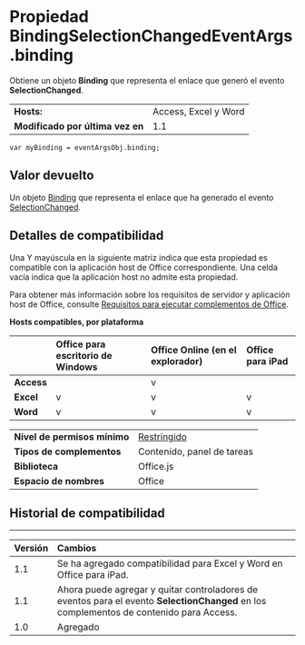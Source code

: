 
# <a name="bindingselectionchangedeventargs.binding-property"></a>Propiedad BindingSelectionChangedEventArgs.binding
Obtiene un objeto **Binding** que representa el enlace que generó el evento **SelectionChanged**.

|||
|:-----|:-----|
|**Hosts:**|Access, Excel y Word|
|**Modificado por última vez en**|1.1|

```
var myBinding = eventArgsObj.binding;
```


## <a name="return-value"></a>Valor devuelto

Un objeto [Binding](../../reference/shared/binding.md) que representa el enlace que ha generado el evento [SelectionChanged](../../reference/shared/binding.bindingselectionchangedevent.md).


## <a name="support-details"></a>Detalles de compatibilidad


Una Y mayúscula en la siguiente matriz indica que esta propiedad es compatible con la aplicación host de Office correspondiente. Una celda vacía indica que la aplicación host no admite esta propiedad.

Para obtener más información sobre los requisitos de servidor y aplicación host de Office, consulte [Requisitos para ejecutar complementos de Office](../../docs/overview/requirements-for-running-office-add-ins.md).


**Hosts compatibles, por plataforma**


||**Office para escritorio de Windows**|**Office Online (en el explorador)**|**Office para iPad**|
|:-----|:-----|:-----|:-----|
|**Access**||v||
|**Excel**|v|v|v|
|**Word**|v|v|v|

|||
|:-----|:-----|
|**Nivel de permisos mínimo**|[Restringido](../../docs/develop/requesting-permissions-for-api-use-in-content-and-task-pane-add-ins.md)|
|**Tipos de complementos**|Contenido, panel de tareas|
|**Biblioteca**|Office.js|
|**Espacio de nombres**|Office|

## <a name="support-history"></a>Historial de compatibilidad





****


|**Versión**|**Cambios**|
|:-----|:-----|
|1.1|Se ha agregado compatibilidad para Excel y Word en Office para iPad.|
|1.1|Ahora puede agregar y quitar controladores de eventos para el evento **SelectionChanged** en los complementos de contenido para Access.|
|1.0|Agregado|
